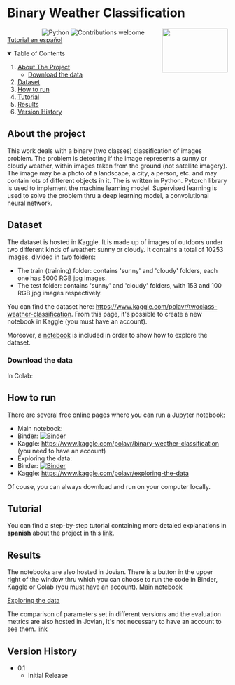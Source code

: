 # Binary Weather Classification

 <img align="right" src="https://upload.wikimedia.org/wikipedia/commons/3/30/Weather_icon_-_sunny_to_cloudy.svg" width="150" height="100"/>

&nbsp;&nbsp;&nbsp;&nbsp;&nbsp;&nbsp;&nbsp;&nbsp;&nbsp;&nbsp;&nbsp;&nbsp;&nbsp;&nbsp;&nbsp;&nbsp;&nbsp;&nbsp;&nbsp;
![Python](https://img.shields.io/badge/python-v3.6+-blue.svg)
![Contributions welcome](https://img.shields.io/badge/contributions-welcome-orange.svg)
[Tutorial en español](https://medium.com/@paulivrj.1512/clasificaci%C3%B3n-binaria-de-im%C3%A1genes-con-redes-neuronales-clima-soleado-o-nublado-8dd828a8fde0)

<!-- TABLE OF CONTENTS -->
<details open="open">
  <summary>Table of Contents</summary>
  <ol>
    <li>
     <a href="#about-the-project">About The Project</a>
     <ul>
        <li><a href="#download-the-data">Download the data</a></li>
      </ul>
   </li>
    <li><a href="#dataset">Dataset</a></li>
    <li><a href="#how-to-run">How to run</a></li>
    <li><a href="#tutorial">Tutorial</a></li>
    <li><a href="#results">Results</a></li>
    <li><a href="#version-history">Version History</a></li>
  </ol>
</details>

## About the project
This work deals with a binary (two classes) classification of images problem. The problem is detecting if the image represents a sunny or cloudy weather, within images taken from the ground (not satellite imagery). The image may be a photo of a landscape, a city, a person, etc. and may contain lots of different objects in it. The is written in Python. Pytorch library is used to implement the machine learning model. Supervised learning is used to solve the problem thru a deep learning model, a convolutional neural network.

## Dataset
The dataset is hosted in Kaggle. It is  made up of images of outdoors under two different kinds of weather: sunny or cloudy. It contains a total of 10253 images, divided in two folders:
* The train (training) folder: contains 'sunny' and 'cloudy' folders, each one has 5000 RGB jpg images.
* The test folder: contains 'sunny' and 'cloudy' folders, with 153 and 100 RGB jpg images respectively. 

You can find the dataset here: https://www.kaggle.com/polavr/twoclass-weather-classification. From this page, it's possible to create a new notebook in Kaggle (you must have an account). 

Moreover, a [notebook](https://www.kaggle.com/polavr/exploring-the-data) is included in order to show how to explore the dataset. 

### Download the data
In Colab:

## How to run
There are several free online pages where you can run a Jupyter notebook:
* Main notebook:
 * Binder: [![Binder](https://mybinder.org/badge.svg)](http://mybinder.org/v2/gh/paula-rj/binary-weather-classification/binary-weather-classification.ipynb)
 * Kaggle: https://www.kaggle.com/polavr/binary-weather-classification (you need to have an account)
* Exploring the data:
 * Binder:  [![Binder](https://mybinder.org/badge.svg)](http://mybinder.org/v2/gh/paula-rj/binary-weather-classification/exploring-the-data.ipynb)
 * Kaggle: https://www.kaggle.com/polavr/exploring-the-data
 
Of couse, you can always download and run on your computer locally.

## Tutorial
You can find a step-by-step tutorial containing more detaled explanations in **spanish** about the project in this [link](https://medium.com/@paulivrj.1512/clasificaci%C3%B3n-binaria-de-im%C3%A1genes-con-redes-neuronales-clima-soleado-o-nublado-8dd828a8fde0).

## Results
The notebooks are also hosted in Jovian. There is a button in the upper right of the window thru which you can choose to run the code in Binder, Kaggle or Colab (you must have an account).
[Main notebook](https://jovian.ai/paula-rj/final-project-binary-weather-classification)

[Exploring the data](https://jovian.ai/paula-rj/exploring-data-binary-weather-classification)

The comparison of parameters set in different versions and the evaluation metrics are also hosted in Jovian, It's not necessary to have an account to see them. [link](https://jovian.ai/paula-rj/final-project-binary-weather-classification/v/24/records)

## Version History

* 0.1
    * Initial Release
